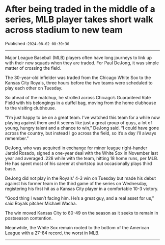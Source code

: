 # After being traded in the middle of a series, MLB player takes short walk across stadium to new team

Published :`2024-08-02 08:39:30`

---

Major League Baseball (MLB) players often have long journeys to link up with their new squads when they are traded. For Paul DeJong, it was simple matter of crossing the field.

The 30-year-old infielder was traded from the Chicago White Sox to the Kansas City Royals, three hours before the two teams were scheduled to play each other on Tuesday.

So ahead of the matchup, he strolled across Chicago’s Guaranteed Rate Field with his belongings in a duffel bag, moving from the home clubhouse to the visiting clubhouse.

“I’m just happy to be on a great team. I’ve watched this team for a while now playing against them and it seems like just a great group of guys, a lot of young, hungry talent and a chance to win,” DeJong said. “I could have gone across the country, but instead I go across the field, so it’s a day I’ll always remember.”

DeJong, who was acquired in exchange for minor league right-hander Jarold Rosado, signed a one-year deal with the White Sox in November last year and averaged .228 while with the team, hitting 18 home runs, per MLB. He has spent most of his career at shortstop but occasionally plays third base.

DeJong did not play in the Royals’ 4-3 win on Tuesday but made his debut against his former team in the third game of the series on Wednesday, registering his first hit as a Kansas City player in a comfortable 10-3 victory.

“Good thing I wasn’t facing him. He’s a great guy, and a real asset for us,” said Royals pitcher Michael Wacha.

The win moved Kansas City to 60-49 on the season as it seeks to remain in postseason contention.

Meanwhile, the White Sox remain rooted to the bottom of the American League with a 27-84 record, the worst in MLB.

---

